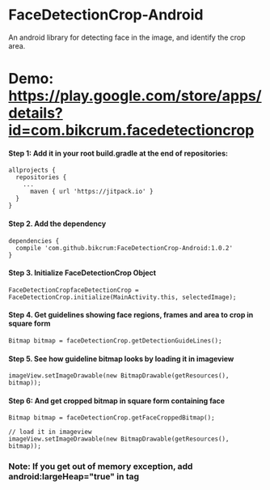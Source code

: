 # FaceDetectionCrop-Android
An android library for detecting face in the image, and identify the crop area.

# Demo: https://play.google.com/store/apps/details?id=com.bikcrum.facedetectioncrop

#### Step 1: Add it in your root build.gradle at the end of repositories:
```
allprojects {
  repositories {
    ...
	  maven { url 'https://jitpack.io' }
  }
}
```
  
#### Step 2. Add the dependency
```
dependencies {
  compile 'com.github.bikcrum:FaceDetectionCrop-Android:1.0.2'
}
```

#### Step 3. Initialize FaceDetectionCrop Object
```
FaceDetectionCropfaceDetectionCrop = FaceDetectionCrop.initialize(MainActivity.this, selectedImage);
```

#### Step 4. Get guidelines showing face regions, frames and area to crop in square form
```
Bitmap bitmap = faceDetectionCrop.getDetectionGuideLines();
```

#### Step 5. See how guideline bitmap looks by loading it in imageview
```
imageView.setImageDrawable(new BitmapDrawable(getResources(), bitmap));
```

#### Step 6: And get cropped bitmap in square form containing face
```
Bitmap bitmap = faceDetectionCrop.getFaceCroppedBitmap();

// load it in imageview
imageView.setImageDrawable(new BitmapDrawable(getResources(), bitmap));
```

### Note: If you get out of memory exception, add android:largeHeap="true" in <application> tag
